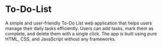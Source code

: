 # To-Do-List
A simple and user-friendly To-Do List web application that helps users manage their daily tasks efficiently. Users can add tasks, mark them as complete, and delete them with a single click. The app is built using pure HTML, CSS, and JavaScript without any frameworks.
